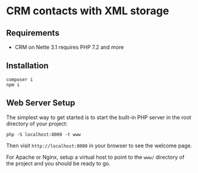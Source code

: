 CRM contacts with XML storage
=================

Requirements
------------

- CRM on Nette 3.1 requires PHP 7.2 and more

Installation
------------

	composer i
    npm i

Web Server Setup
----------------

The simplest way to get started is to start the built-in PHP server in the root directory of your project:

	php -S localhost:8000 -t www

Then visit `http://localhost:8000` in your browser to see the welcome page.

For Apache or Nginx, setup a virtual host to point to the `www/` directory of the project and you
should be ready to go.
